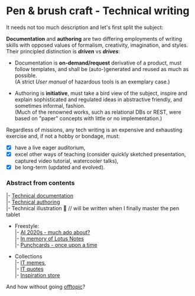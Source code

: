 # Pen & brush craft - Technical writing

It needs not too much description and let's first split the subject:

__Documentation__ and __authoring__ are two differing employments of writing skills with opposed values of formalism, creativity, imagination, and styles. Their principled distinction is __*driven*__ vs __*drives*__:

* Documentation is **on-demand/request** derivative of a product, must follow templates, and shall be (auto-)generated and reused as much as possible.\
(A strict _User manual_ of hazardous tools is an exemplary case.)

* Authoring is **initiative**, must take a bird view of the subject, inspire and explain sophisticated and regulated ideas in abstractive friendly, and sometimes informal, fashion.\
(Much of the renowned works, such as relational DBs or REST, were based on "paper" concepts with little or no implementation.)

Regardless of missions, any tech writing is an expensive and exhausting exercise and, if not a hobby or bondage, must:

+ [x] have a live eager auditorium,
+ [x] excel other ways of teaching (consider quickly sketched presentation, captured video tutorial, watercooler talks),
+ [x] be long-term (updated and evolved).

### Abstract from contents 

|- [Technical documentation](README+/tech-docu.md)\
|- [Technical authoring](README+/tech-authoring.md)\
|- Technical illustration 🚧 // will be written when I finally master the pen tablet

+ Freestyle:\
|- [AI 2020s - much ado about?](README+/opuses/freestyle/AI-2020s.md)\
|- [In memory of Lotus Notes](README+/opuses/freestyle/LN-view.md)\
|- [Punchcards - once upon a time](README+/opuses/freestyle/punchcard.md)

+ Collections\
|- [IT memes](README+/opuses/coll/IT_memes-1.md),\
|- [IT quotes](README+/opuses/coll/IT_quotes-1.md)\
|- [Inspiration store](README+/opuses/coll/IT_quotes-3_inspire.md)

And how without going [offtopic](README+/offtopic)?
